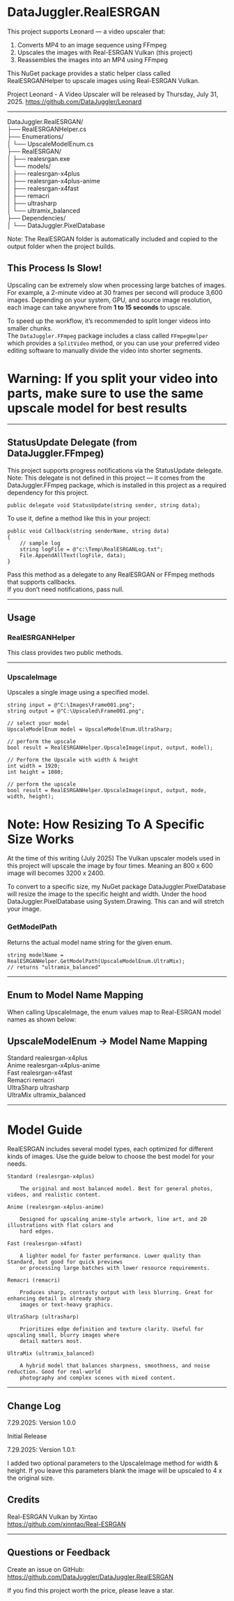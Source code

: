 ﻿# DataJuggler.RealESRGAN

This project supports Leonard — a video upscaler that:

1. Converts MP4 to an image sequence using FFmpeg  
2. Upscales the images with Real-ESRGAN Vulkan (this project)  
3. Reassembles the images into an MP4 using FFmpeg

This NuGet package provides a static helper class called RealESRGANHelper to upscale 
images using Real-ESRGAN Vulkan.

Project Leonard - A Video Upscaler will be released by Thursday, July 31, 2025.
https://github.com/DataJuggler/Leonard

---

DataJuggler.RealESRGAN/  
├── RealESRGANHelper.cs  
├── Enumerations/  
│   └── UpscaleModelEnum.cs  
├── RealESRGAN/  
│   ├── realesrgan.exe  
│   └── models/  
│       ├── realesrgan-x4plus  
│       ├── realesrgan-x4plus-anime  
│       ├── realesrgan-x4fast  
│       ├── remacri  
│       ├── ultrasharp  
│       └── ultramix_balanced  
├── Dependencies/  
│   └── DataJuggler.PixelDatabase  

Note: The RealESRGAN folder is automatically included and copied to the output folder 
when the project builds.

## This Process Is Slow!

Upscaling can be extremely slow when processing large batches of images. For example, 
a 2-minute video at 30 frames per second will produce 3,600 images. Depending on your 
system, GPU, and source image resolution, each image can take anywhere from 
**1 to 15 seconds** to upscale.

To speed up the workflow, it’s recommended to split longer videos into smaller chunks.  
The `DataJuggler.FFmpeg` package includes a class called `FFmpegHelper` which provides
a `SplitVideo` method, or you can use your preferred video editing software to manually 
divide the video into shorter segments.

# Warning: If you split your video into parts, make sure to use the same upscale model for best results

---
 

## StatusUpdate Delegate (from DataJuggler.FFmpeg)

This project supports progress notifications via the StatusUpdate delegate.  
Note: This delegate is not defined in this project — it comes from the DataJuggler.FFmpeg package, 
which is installed in this project as a required dependency for this project.

    public delegate void StatusUpdate(string sender, string data);

To use it, define a method like this in your project:

    public void Callback(string senderName, string data)
    {
        // sample log
        string logFile = @"c:\Temp\RealESRGANLog.txt";
        File.AppendAllText(logFile, data);
    }

Pass this method as a delegate to any RealESRGAN or FFmpeg methods that supports callbacks.  
If you don’t need notifications, pass null.

---

## Usage

### RealESRGANHelper

This class provides two public methods.

---

### UpscaleImage

Upscales a single image using a specified model.
    
    string input = @"C:\Images\Frame001.png";
    string output = @"C:\Upscaled\Frame001.png";

    // select your model
    UpscaleModelEnum model = UpscaleModelEnum.UltraSharp;

    // perform the upscale
    bool result = RealESRGANHelper.UpscaleImage(input, output, model);

    // Perform the Upscale with width & height
    int width = 1920;
    int height = 1080;

    // perform the upscale
    bool result = RealESRGANHelper.UpscaleImage(input, output, mode, width, height);

# Note: How Resizing To A Specific Size Works

At the time of this writing (July 2025) The Vulkan upscaler models used in this project
will upscale the image by four times. Meaning an 800 x 600 image will becomes 3200 x 2400.

To convert to a specific size, my NuGet package DataJuggler.PixelDatabase will resize the image
to the specific height and width. Under the hood DataJuggler.PixelDatabase using System.Drawing.
This can and will stretch your image. 

### GetModelPath

Returns the actual model name string for the given enum.

    string modelName = RealESRGANHelper.GetModelPath(UpscaleModelEnum.UltraMix);
    // returns "ultramix_balanced"

---

## Enum to Model Name Mapping

When calling UpscaleImage, the enum values map to Real-ESRGAN model names as shown below:

UpscaleModelEnum → Model Name Mapping  
--------------------------------------
Standard                   realesrgan-x4plus  
Anime                       realesrgan-x4plus-anime  
Fast                          realesrgan-x4fast  
Remacri                    remacri  
UltraSharp                ultrasharp  
UltraMix                    ultramix_balanced  

---

# Model Guide

RealESRGAN includes several model types, each optimized for different kinds of images. Use the guide 
below to choose the best model for your needs.

    Standard (realesrgan-x4plus)

        The original and most balanced model. Best for general photos, videos, and realistic content.
    
    Anime (realesrgan-x4plus-anime)

        Designed for upscaling anime-style artwork, line art, and 2D illustrations with flat colors and 
        hard edges.
    
    Fast (realesrgan-x4fast)

        A lighter model for faster performance. Lower quality than Standard, but good for quick previews
        or processing large batches with lower resource requirements.
    
    Remacri (remacri)

        Produces sharp, contrasty output with less blurring. Great for enhancing detail in already sharp 
        images or text-heavy graphics.
    
    UltraSharp (ultrasharp)

        Prioritizes edge definition and texture clarity. Useful for upscaling small, blurry images where 
        detail matters most.
    
    UltraMix (ultramix_balanced)

        A hybrid model that balances sharpness, smoothness, and noise reduction. Good for real-world 
        photography and complex scenes with mixed content.

---

## Change Log

7.29.2025: Version 1.0.0

Initial Release

7.29.2025: Version 1.0.1:

I added two optional parameters to the UpscaleImage method for width & height. 
If you leave this parameters blank the image will be upscaled to 4 x the original size.

## Credits

Real-ESRGAN Vulkan by Xintao  
https://github.com/xinntao/Real-ESRGAN

---

## Questions or Feedback

Create an issue on GitHub:  
https://github.com/DataJuggler/DataJuggler.RealESRGAN

If you find this project worth the price, please leave a star.